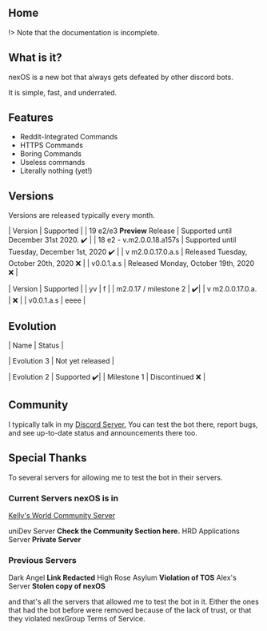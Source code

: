 ## Home

!> Note that the documentation is incomplete.

## What is it?

nexOS is a new bot that always gets defeated by other discord bots.

It is simple, fast, and underrated.

## Features

- Reddit-Integrated Commands
- HTTPS Commands
- Boring Commands
- Useless commands
- Literally nothing (yet!)

## Versions
Versions are released typically every month.

| Version | Supported |
| 19 e2/e3 **Preview** Release | Supported until December 31st 2020. :heavy_check_mark: |
| 18 e2 - v.m2.0.0.18.a157s | Supported until Tuesday, December 1st, 2020 :heavy_check_mark: |
| v m2.0.0.17.0.a.s  | Released Tuesday, October 20th, 2020 :x: |
| v0.0.1.a.s  | Released Monday, October 19th, 2020 :x:  |

| Version | Supported          |
| yv | f |
|  m2.0.17 / milestone 2 |   :heavy_check_mark:|
|  v m2.0.0.17.0.a.  | :x:                |
|   v0.0.1.a.s      |  eeee         |

## Evolution


| Name | Status       |

| Evolution 3 | Not yet released |

|  Evolution 2 | Supported  :heavy_check_mark:|
|  Milestone 1 | Discontinued :x: |

## Community

I typically talk in my [Discord Server.](https://discord.gg/srhxjdMdYj) 
You can test the bot there, report bugs, and see up-to-date status and announcements there too.

## Special Thanks

To several servers for allowing me to test the bot in their servers.

### Current Servers nexOS is in
[Kelly's World Community Server](https://discord.gg/5WazRCt)

uniDev Server **Check the Community Section here.**
HRD Applications Server **Private Server**
### Previous Servers
Dark Angel **Link Redacted**
High Rose Asylum **Violation of TOS**
Alex's Server **Stolen copy of nexOS**

and that's all the servers that allowed me to test the bot in it.
Either the ones that had the bot before were removed because of the lack of trust, or that they violated nexGroup Terms of Service.

